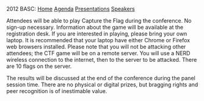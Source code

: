 2012 BASC: [Home](2012_BASC_Homepage "wikilink")
[Agenda](2012_BASC_Agenda "wikilink")
[Presentations](2012_BASC_Presentations "wikilink")
[Speakers](2012_BASC_Speakers "wikilink")

Attendees will be able to play Capture the Flag during the conference.
No sign-up necessary. Information about the game will be available at
the registration desk. If you are interested in playing, please bring
your own laptop. It is recommended that your laptop have either Chrome
or Firefox web browsers installed. Please note that you will not be
attacking other attendees; the CTF game will be on a remote server. You
will use a NERD wireless connection to the internet, then to the server
to be attacked. There are 10 flags on the server.

The results will be discussed at the end of the conference during the
panel session time. There are no physical or digital prizes, but
bragging rights and peer recognition is of inestimable value.